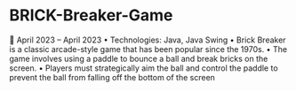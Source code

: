 # BRICK-Breaker-Game
 April 2023 – April 2023
• Technologies: Java, Java Swing
• Brick Breaker is a classic arcade-style game that has been popular
since the 1970s.
• The game involves using a paddle to bounce a ball and break bricks
on the screen.
• Players must strategically aim the ball and control the paddle to
prevent the ball from falling off the bottom of the screen
